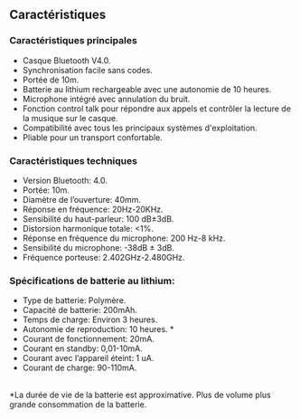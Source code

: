 ## Caractéristiques
### Caractéristiques principales 

- Casque Bluetooth V4.0. 
- Synchronisation facile sans codes. 
- Portée de 10m. 
- Batterie au lithium rechargeable avec une autonomie de 10 heures. 
- Microphone intégré avec annulation du bruit. 
- Fonction control talk pour répondre aux appels et contrôler la lecture de la musique sur le casque. 
- Compatibilité avec tous les principaux systèmes d'exploitation. 
- Pliable pour un transport confortable. 

### Caractéristiques techniques

- Version Bluetooth: 4.0. 
- Portée: 10m. 
- Diamètre de l’ouverture: 40mm. 
- Réponse en fréquence: 20Hz-20KHz. 
- Sensibilité du haut-parleur: 100 dB±3dB. 
- Distorsion harmonique totale: <1%. 
- Réponse en fréquence du microphone: 200 Hz-8 kHz. 
- Sensibilité du microphone: -38dB ± 3dB. 
- Fréquence porteuse: 2.402GHz-2.480GHz. 

### Spécifications de batterie au lithium: 

- Type de batterie: Polymère. 
- Capacité de batterie: 200mAh. 
- Temps de charge: Environ 3 heures. 
- Autonomie de reproduction: 10 heures. * 
- Courant de fonctionnement: 20mA. 
- Courant en standby: 0,01-10mA. 
- Courant avec l’appareil éteint: 1 uA. 
- Courant de charge: 90-110mA. 

<br/>
*La durée de vie de la batterie est approximative. Plus de volume plus grande consommation de la batterie.

